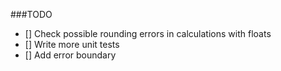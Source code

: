 ###TODO
- [] Check possible rounding errors in calculations with floats
- [] Write more unit tests
- [] Add error boundary